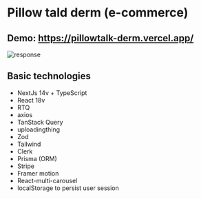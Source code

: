 # Pillow tald derm (e-commerce)

## Demo: https://pillowtalk-derm.vercel.app/

![response](https://github.com/Shumaher70/PillowtalkDerm/assets/110410573/bf8847ec-cd43-45b5-92ae-11735f138b20)

## Basic technologies
- NextJs 14v + TypeScript
- React 18v
- RTQ
- axios
- TanStack Query 
- uploadingthing
- Zod
- Tailwind
- Clerk
- Prisma (ORM)
- Stripe
- Framer motion
- React-multi-carousel
- localStorage to persist user session
